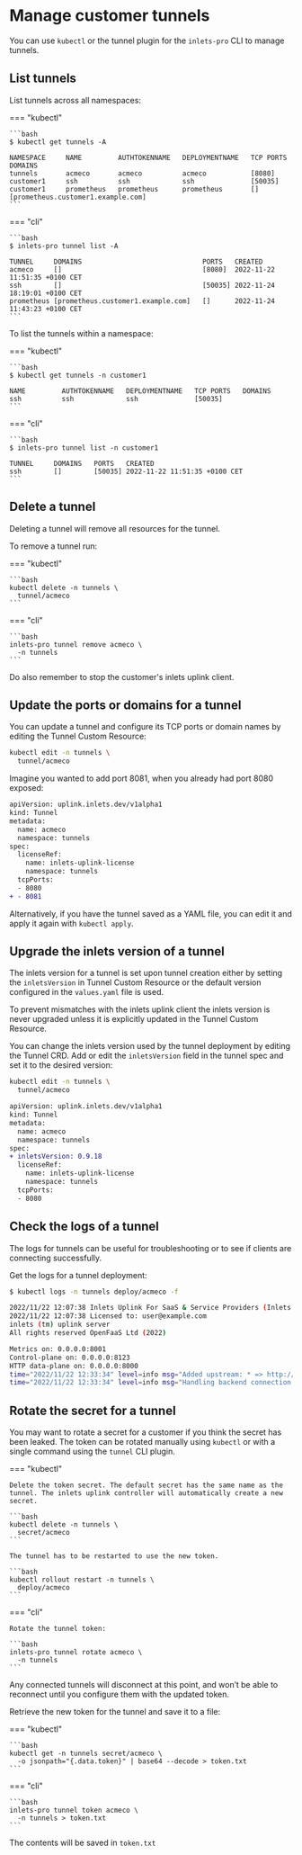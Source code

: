 # Manage customer tunnels

You can use `kubectl` or the tunnel plugin for the `inlets-pro` CLI to manage tunnels.

## List tunnels

List tunnels across all namespaces:

=== "kubectl"

    ```bash
    $ kubectl get tunnels -A

    NAMESPACE     NAME         AUTHTOKENNAME   DEPLOYMENTNAME   TCP PORTS   DOMAINS
    tunnels       acmeco       acmeco          acmeco           [8080]      
    customer1     ssh          ssh             ssh              [50035]
    customer1     prometheus   prometheus      prometheus       []         [prometheus.customer1.example.com]
    ```

=== "cli"

    ```bash
    $ inlets-pro tunnel list -A

    TUNNEL     DOMAINS                              PORTS   CREATED
    acmeco     []                                   [8080]  2022-11-22 11:51:35 +0100 CET
    ssh        []                                   [50035] 2022-11-24 18:19:01 +0100 CET
    prometheus [prometheus.customer1.example.com]   []      2022-11-24 11:43:23 +0100 CET
    ```


To list the tunnels within a namespace:

=== "kubectl"

    ```bash
    $ kubectl get tunnels -n customer1

    NAME         AUTHTOKENNAME   DEPLOYMENTNAME   TCP PORTS   DOMAINS
    ssh          ssh             ssh              [50035]
    ```

=== "cli"

    ```bash
    $ inlets-pro tunnel list -n customer1

    TUNNEL     DOMAINS   PORTS   CREATED
    ssh        []        [50035] 2022-11-22 11:51:35 +0100 CET
    ```

## Delete a tunnel

Deleting a tunnel will remove all resources for the tunnel.

To remove a tunnel run:

=== "kubectl"

    ```bash
    kubectl delete -n tunnels \
      tunnel/acmeco 
    ```

=== "cli"

    ```bash
    inlets-pro tunnel remove acmeco \
      -n tunnels
    ```

Do also remember to stop the customer's inlets uplink client.

## Update the ports or domains for a tunnel

You can update a tunnel and configure its TCP ports or domain names by editing the Tunnel Custom Resource:

```bash
kubectl edit -n tunnels \
  tunnel/acmeco  
```

Imagine you wanted to add port 8081, when you already had port 8080 exposed:

```diff
apiVersion: uplink.inlets.dev/v1alpha1
kind: Tunnel
metadata:
  name: acmeco
  namespace: tunnels
spec:
  licenseRef:
    name: inlets-uplink-license
    namespace: tunnels
  tcpPorts:
  - 8080
+ - 8081
```

Alternatively, if you have the tunnel saved as a YAML file, you can edit it and apply it again with `kubectl apply`.

## Upgrade the inlets version of a tunnel

The inlets version for a tunnel is set upon tunnel creation either by setting the `inletsVersion` in Tunnel Custom Resource or the default version configured in the `values.yaml` file is used.

To prevent mismatches with the inlets uplink client the inlets version is never upgraded unless it is explicitly updated in the Tunnel Custom Resource.

You can change the inlets version used by the tunnel deployment by editing the Tunnel CRD. Add or edit the `inletsVersion` field in the tunnel spec and set it to the desired version:

```bash
kubectl edit -n tunnels \
  tunnel/acmeco  
```

```diff
apiVersion: uplink.inlets.dev/v1alpha1
kind: Tunnel
metadata:
  name: acmeco
  namespace: tunnels
spec:
+ inletsVersion: 0.9.18 
  licenseRef:
    name: inlets-uplink-license
    namespace: tunnels
  tcpPorts:
  - 8080
```

## Check the logs of a tunnel

The logs for tunnels can be useful for troubleshooting or to see if clients are connecting successfully.

Get the logs for a tunnel deployment: 

```bash
$ kubectl logs -n tunnels deploy/acmeco -f

2022/11/22 12:07:38 Inlets Uplink For SaaS & Service Providers (Inlets Uplink for 5x Customers)
2022/11/22 12:07:38 Licensed to: user@example.com
inlets (tm) uplink server
All rights reserved OpenFaaS Ltd (2022)

Metrics on: 0.0.0.0:8001
Control-plane on: 0.0.0.0:8123
HTTP data-plane on: 0.0.0.0:8000
time="2022/11/22 12:33:34" level=info msg="Added upstream: * => http://127.0.0.1:9090 (9355de15c687471da9766cbe51423e54)"
time="2022/11/22 12:33:34" level=info msg="Handling backend connection request [9355de15c687471da9766cbe51423e54]"
```

## Rotate the secret for a tunnel

You may want to rotate a secret for a customer if you think the secret has been leaked. The token can be rotated manually using `kubectl` or with a single command using the `tunnel` CLI plugin.

=== "kubectl"

    Delete the token secret. The default secret has the same name as the tunnel. The inlets uplink controller will automatically create a new secret.

    ```bash
    kubectl delete -n tunnels \
      secret/acmeco 
    ```

    The tunnel has to be restarted to use the new token. 

    ```bash
    kubectl rollout restart -n tunnels \
      deploy/acmeco
    ```

=== "cli"

    Rotate the tunnel token:

    ```bash
    inlets-pro tunnel rotate acmeco \
      -n tunnels
    ```

Any connected tunnels will disconnect at this point, and won’t be able to reconnect until you configure them with the updated token.

Retrieve the new token for the tunnel and save it to a file:

=== "kubectl"

    ```bash
    kubectl get -n tunnels secret/acmeco \
      -o jsonpath="{.data.token}" | base64 --decode > token.txt 
    ```

=== "cli"

    ```bash
    inlets-pro tunnel token acmeco \
      -n tunnels > token.txt
    ```

The contents will be saved in `token.txt`

